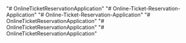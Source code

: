 "# OnlineTicketReservationApplication" 
"# Online-Ticket-Reservation-Application" 
"# Online-Ticket-Reservation-Application" 
"# OnlineTicketReservationApplication" 
"# OnlineTicketReservationApplication" 
"# OnlineTicketReservationApplication" 
